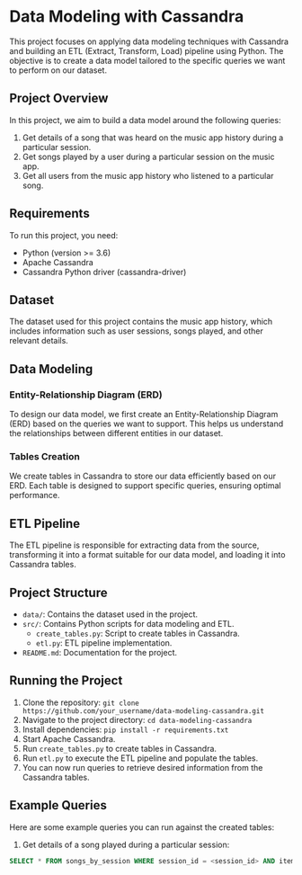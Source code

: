 # Data Modeling with Cassandra

This project focuses on applying data modeling techniques with Cassandra and building an ETL (Extract, Transform, Load) pipeline using Python. The objective is to create a data model tailored to the specific queries we want to perform on our dataset. 

## Project Overview

In this project, we aim to build a data model around the following queries:

1. Get details of a song that was heard on the music app history during a particular session.
2. Get songs played by a user during a particular session on the music app.
3. Get all users from the music app history who listened to a particular song.

## Requirements

To run this project, you need:
- Python (version >= 3.6)
- Apache Cassandra
- Cassandra Python driver (cassandra-driver)

## Dataset

The dataset used for this project contains the music app history, which includes information such as user sessions, songs played, and other relevant details.

## Data Modeling

### Entity-Relationship Diagram (ERD)

To design our data model, we first create an Entity-Relationship Diagram (ERD) based on the queries we want to support. This helps us understand the relationships between different entities in our dataset.

### Tables Creation

We create tables in Cassandra to store our data efficiently based on our ERD. Each table is designed to support specific queries, ensuring optimal performance.

## ETL Pipeline

The ETL pipeline is responsible for extracting data from the source, transforming it into a format suitable for our data model, and loading it into Cassandra tables.

## Project Structure

- `data/`: Contains the dataset used in the project.
- `src/`: Contains Python scripts for data modeling and ETL.
  - `create_tables.py`: Script to create tables in Cassandra.
  - `etl.py`: ETL pipeline implementation.
- `README.md`: Documentation for the project.

## Running the Project

1. Clone the repository: `git clone https://github.com/your_username/data-modeling-cassandra.git`
2. Navigate to the project directory: `cd data-modeling-cassandra`
3. Install dependencies: `pip install -r requirements.txt`
4. Start Apache Cassandra.
5. Run `create_tables.py` to create tables in Cassandra.
6. Run `etl.py` to execute the ETL pipeline and populate the tables.
7. You can now run queries to retrieve desired information from the Cassandra tables.

## Example Queries

Here are some example queries you can run against the created tables:

1. Get details of a song played during a particular session:
```sql
SELECT * FROM songs_by_session WHERE session_id = <session_id> AND item_in_session = <item_in_session>;
